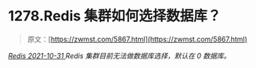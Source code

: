 <!--yml
category: 未分类
date: 0001-01-01 00:00:00
--->

# 1278.Redis 集群如何选择数据库？

> 原文：[https://zwmst.com/5867.html](https://zwmst.com/5867.html)

   [ *Redis* ](https://zwmst.com/redis)*[ <time datetime="2021-11-01T01:11:42+08:00"> 2021-10-31 </time> ](https://zwmst.com/5867.html)  Redis 集群目前无法做数据库选择，默认在 0 数据库。*